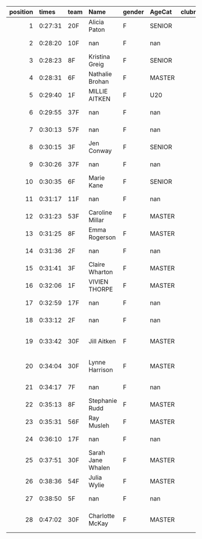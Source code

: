 |   position | times   | team   | Name              | gender   | AgeCat   |   clubnumber | Club name                  | Website                                    |   finishPosition |
|-----------:|:--------|:-------|:------------------|:---------|:---------|-------------:|:---------------------------|:-------------------------------------------|-----------------:|
|          1 | 0:27:31 | 20F    | Alicia Paton      | F        | SENIOR   |           20 | Cumbernauld AAC            | nan                                        |               29 |
|          2 | 0:28:20 | 10F    | nan               | F        | nan      |           10 | Shettleston Harriers       | http://shettlestonharriers.org.uk/         |               35 |
|          3 | 0:28:23 | 8F     | Kristina Greig    | F        | SENIOR   |            8 | Bellahouston Harriers      | http://www.bellahoustonharriers.co.uk/     |               36 |
|          4 | 0:28:31 | 6F     | Nathalie Brohan   | F        | MASTER   |            6 | Cambuslang Harriers        | https://cambuslangharriers.org/            |               37 |
|          5 | 0:29:40 | 1F     | MILLIE AITKEN     | F        | U20      |            1 | East Kilbride AC           | http://www.ekac.org.uk/                    |               50 |
|          6 | 0:29:55 | 37F    | nan               | F        | nan      |           37 | Law & District AAC         | http://www.lawaac.co.uk/                   |               53 |
|          7 | 0:30:13 | 57F    | nan               | F        | nan      |           57 | Whitemoss AAC              | https://whitemossaac.co.uk/                |               55 |
|          8 | 0:30:15 | 3F     | Jen Conway        | F        | SENIOR   |            3 | Bellahouston RR            | https://www.bellahoustonroadrunners.co.uk/ |               56 |
|          9 | 0:30:26 | 37F    | nan               | F        | nan      |           37 | Law & District AAC         | http://www.lawaac.co.uk/                   |               58 |
|         10 | 0:30:35 | 6F     | Marie Kane        | F        | SENIOR   |            6 | Cambuslang Harriers        | https://cambuslangharriers.org/            |               59 |
|         11 | 0:31:17 | 11F    | nan               | F        | nan      |           11 | Airdrie Harriers           | http://airdrieharriers.org/                |               64 |
|         12 | 0:31:23 | 53F    | Caroline Millar   | F        | MASTER   |           53 | Troon Tortoises            | http://troontortoises.co.uk                |               66 |
|         13 | 0:31:25 | 8F     | Emma Rogerson     | F        | MASTER   |            8 | Bellahouston Harriers      | http://www.bellahoustonharriers.co.uk/     |               67 |
|         14 | 0:31:36 | 2F     | nan               | F        | nan      |            2 | Kilmarnock H&AC            | http://www.kilmarnockharriers.com/         |               68 |
|         15 | 0:31:41 | 3F     | Claire Wharton    | F        | MASTER   |            3 | Bellahouston RR            | https://www.bellahoustonroadrunners.co.uk/ |               69 |
|         16 | 0:32:06 | 1F     | VIVIEN THORPE     | F        | MASTER   |            1 | East Kilbride AC           | http://www.ekac.org.uk/                    |               73 |
|         17 | 0:32:59 | 17F    | nan               | F        | nan      |           17 | Calderglen Harriers        | http://www.calderglenharriers.org.uk/      |               76 |
|         18 | 0:33:12 | 2F     | nan               | F        | nan      |            2 | Kilmarnock H&AC            | http://www.kilmarnockharriers.com/         |               79 |
|         19 | 0:33:42 | 30F    | Jill Aitken       | F        | MASTER   |           30 | Greenock Glenpark Harriers | https://greenockglenparkharriers.com/      |               83 |
|         20 | 0:34:04 | 30F    | Lynne Harrison    | F        | MASTER   |           30 | Greenock Glenpark Harriers | https://greenockglenparkharriers.com/      |               85 |
|         21 | 0:34:17 | 7F     | nan               | F        | nan      |            7 | Giffnock North AC          | https://www.giffnocknorth.co.uk/           |               86 |
|         22 | 0:35:13 | 8F     | Stephanie Rudd    | F        | MASTER   |            8 | Bellahouston Harriers      | http://www.bellahoustonharriers.co.uk/     |               89 |
|         23 | 0:35:31 | 56F    | Ray Musleh        | F        | MASTER   |           56 | West End RR                | https://www.westendroadrunners.co.uk/      |               92 |
|         24 | 0:36:10 | 17F    | nan               | F        | nan      |           17 | Calderglen Harriers        | http://www.calderglenharriers.org.uk/      |               93 |
|         25 | 0:37:51 | 30F    | Sarah Jane Whalen | F        | MASTER   |           30 | Greenock Glenpark Harriers | https://greenockglenparkharriers.com/      |               96 |
|         26 | 0:38:36 | 54F    | Julia Wylie       | F        | MASTER   |           54 | VP-Glasgow                 | https://www.vp-glasgow.com                 |               97 |
|         27 | 0:38:50 | 5F     | nan               | F        | nan      |            5 | Westerlands CCC            | https://westerlandsccc.co.uk/              |               98 |
|         28 | 0:47:02 | 30F    | Charlotte McKay   | F        | MASTER   |           30 | Greenock Glenpark Harriers | https://greenockglenparkharriers.com/      |              102 |